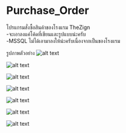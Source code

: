 # Purchase_Order
โปรแกรมสั่งซื้อสินค้าของโรงแรม TheZign<br> 
-จะเอาลงแค่โค้ดที่เขียนและรูปแบบน่ะครับ<br>
-MSSQL ไม่ได้เอามาลงให้น่ะครับเนื่องจากเป็นของโรงแรม 

รูปภาพตัวอย่าง
![alt text](https://user-images.githubusercontent.com/11131954/44443710-6be3bd00-a603-11e8-9895-a4cecfa28980.PNG)

![alt text](https://user-images.githubusercontent.com/11131954/44443752-8ddd3f80-a603-11e8-89ca-68c2439b1ce9.PNG)

![alt text](https://user-images.githubusercontent.com/11131954/44443754-8fa70300-a603-11e8-83d5-9f00ec4fb099.PNG)

![alt text](https://user-images.githubusercontent.com/11131954/44443756-90d83000-a603-11e8-9e32-feee96370d28.PNG)

![alt text](https://user-images.githubusercontent.com/11131954/44443757-92095d00-a603-11e8-88cf-2646c295ecd0.PNG)

![alt text](https://user-images.githubusercontent.com/11131954/44443760-95044d80-a603-11e8-933a-4a077c2e03b6.PNG)

![alt text](https://user-images.githubusercontent.com/11131954/44443761-96ce1100-a603-11e8-82f9-83004946d3a6.PNG)
